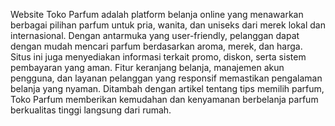 Website Toko Parfum adalah platform belanja online yang menawarkan berbagai pilihan parfum untuk pria, wanita, dan uniseks dari merek lokal dan internasional. Dengan antarmuka yang user-friendly, pelanggan dapat dengan mudah mencari parfum berdasarkan aroma, merek, dan harga. Situs ini juga menyediakan informasi terkait promo, diskon, serta sistem pembayaran yang aman. Fitur keranjang belanja, manajemen akun pengguna, dan layanan pelanggan yang responsif memastikan pengalaman belanja yang nyaman. Ditambah dengan artikel tentang tips memilih parfum, Toko Parfum memberikan kemudahan dan kenyamanan berbelanja parfum berkualitas tinggi langsung dari rumah.






